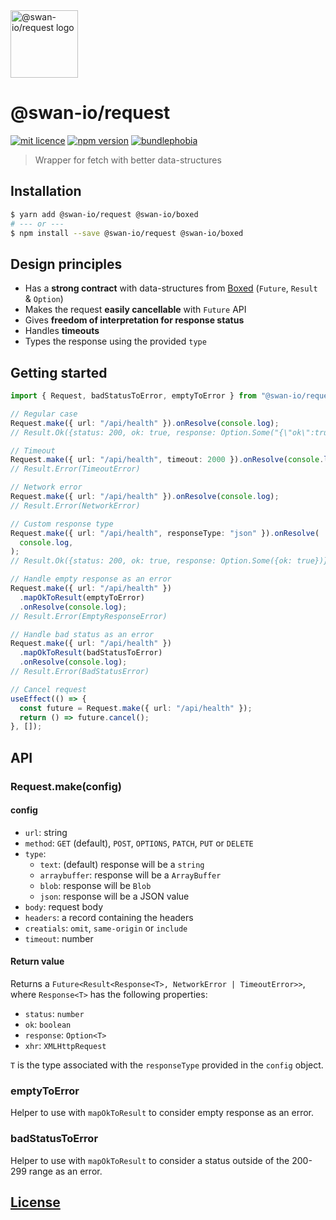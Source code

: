<img width="108" alt="@swan-io/request logo" src="https://github.com/swan-io/request/blob/main/logo.svg?raw=true">

# @swan-io/request

[![mit licence](https://img.shields.io/dub/l/vibe-d.svg?style=for-the-badge)](https://github.com/swan-io/request/blob/main/LICENSE)
[![npm version](https://img.shields.io/npm/v/@swan-io/request?style=for-the-badge)](https://www.npmjs.org/package/@swan-io/request)
[![bundlephobia](https://img.shields.io/bundlephobia/minzip/@swan-io/request?label=size&style=for-the-badge)](https://bundlephobia.com/result?p=@swan-io/request)

> Wrapper for fetch with better data-structures

## Installation

```bash
$ yarn add @swan-io/request @swan-io/boxed
# --- or ---
$ npm install --save @swan-io/request @swan-io/boxed
```

## Design principles

- Has a **strong contract** with data-structures from [Boxed](https://swan-io.github.io/boxed/) (`Future`, `Result` & `Option`)
- Makes the request **easily cancellable** with `Future` API
- Gives **freedom of interpretation for response status**
- Handles **timeouts**
- Types the response using the provided `type`

## Getting started

```ts
import { Request, badStatusToError, emptyToError } from "@swan-io/request";

// Regular case
Request.make({ url: "/api/health" }).onResolve(console.log);
// Result.Ok({status: 200, ok: true, response: Option.Some("{\"ok\":true}")})

// Timeout
Request.make({ url: "/api/health", timeout: 2000 }).onResolve(console.log);
// Result.Error(TimeoutError)

// Network error
Request.make({ url: "/api/health" }).onResolve(console.log);
// Result.Error(NetworkError)

// Custom response type
Request.make({ url: "/api/health", responseType: "json" }).onResolve(
  console.log,
);
// Result.Ok({status: 200, ok: true, response: Option.Some({ok: true})})

// Handle empty response as an error
Request.make({ url: "/api/health" })
  .mapOkToResult(emptyToError)
  .onResolve(console.log);
// Result.Error(EmptyResponseError)

// Handle bad status as an error
Request.make({ url: "/api/health" })
  .mapOkToResult(badStatusToError)
  .onResolve(console.log);
// Result.Error(BadStatusError)

// Cancel request
useEffect(() => {
  const future = Request.make({ url: "/api/health" });
  return () => future.cancel();
}, []);
```

## API

### Request.make(config)

#### config

- `url`: string
- `method`: `GET` (default), `POST`, `OPTIONS`, `PATCH`, `PUT` or `DELETE`
- `type`:
  - `text`: (default) response will be a `string`
  - `arraybuffer`: response will be a `ArrayBuffer`
  - `blob`: response will be `Blob`
  - `json`: response will be a JSON value
- `body`: request body
- `headers`: a record containing the headers
- `creatials`: `omit`, `same-origin` or `include`
- `timeout`: number

#### Return value

Returns a `Future<Result<Response<T>, NetworkError | TimeoutError>>`, where `Response<T>` has the following properties:

- `status`: `number`
- `ok`: `boolean`
- `response`: `Option<T>`
- `xhr`: `XMLHttpRequest`

`T` is the type associated with the `responseType` provided in the `config` object.

### emptyToError

Helper to use with `mapOkToResult` to consider empty response as an error.

### badStatusToError

Helper to use with `mapOkToResult` to consider a status outside of the 200-299 range as an error.

## [License](./LICENSE)
